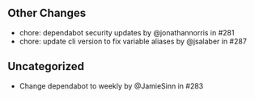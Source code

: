 ## Other Changes

- chore: dependabot security updates by @jonathannorris in #281
- chore: update cli version to fix variable aliases by @jsalaber in #287



## Uncategorized

- Change dependabot to weekly by @JamieSinn in #283

